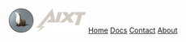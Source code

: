<div class="topnav">
  <img width="50" height="50" src="/img/logo_final_circle.png">
  <img width="100" height="50" src="/img/name_Project_final.png">
  <a class="active" href="#home">Home</a>
  <a href="#news">Docs</a>
  <a href="#contact">Contact</a>
  <a href="#about">About</a>
</div>
